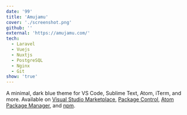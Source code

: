 ```yaml
---
date: '99'
title: 'Amujamu'
cover: './screenshot.png'
github: ''
external: 'https://amujamu.com/'
tech:
  - Laravel
  - Vuejs
  - Nuxtjs
  - PostgreSQL
  - Nginx
  - Git
show: 'true'
---
```


A minimal, dark blue theme for VS Code, Sublime Text, Atom, iTerm, and more. Available on [Visual Studio Marketplace](https://marketplace.visualstudio.com/items?itemName=brittanychiang.halcyon-vscode), [Package Control](https://packagecontrol.io/packages/Halcyon%20Theme), [Atom Package Manager](https://atom.io/themes/halcyon-syntax), and [npm](https://www.npmjs.com/package/hyper-halcyon-theme).
